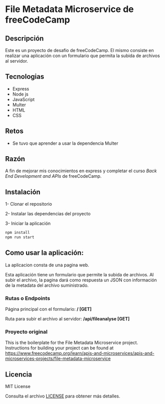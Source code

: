 
# File Metadata Microservice de freeCodeCamp

## Descripción

Este es un proyecto de desafio de freeCodeCamp. El mismo consiste en realizar una aplicación con un formulario que permita la subida de archivos al servidor.

## Tecnologias

- Express
- Node js
- JavaScript
- Multer
- HTML
- CSS

## Retos

- Se tuvo que aprender a usar la dependencia Multer

## Razón

A fin de mejorar mis conocimientos en express y completar el curso *Back End Development and APIs* de freeCodeCamp.

## Instalación

1- Clonar el repositorio

2- Instalar las dependencias del proyecto

3- Iniciar la aplicación

```sh
npm install
npm run start
```
## Como usar la aplicación:

La aplicacion consta de una pagina web.

Esta aplicación tiene un formulario que permite la subida de archivos. Al subir el archivo, la pagina dará como respuesta un JSON con información de la metadata del archivo suministrado.



### Rutas o Endpoints 

Página principal con el formulario: **/ [GET]**

Ruta para subir el archivo al servidor: **/api/fileanalyse [GET]**


### Proyecto original

This is the boilerplate for the File Metadata Microservice project. Instructions for building your project can be found at https://www.freecodecamp.org/learn/apis-and-microservices/apis-and-microservices-projects/file-metadata-microservice

## Licencia

MIT License

Consulta el archivo [LICENSE](LICENSE) para obtener más detalles.

